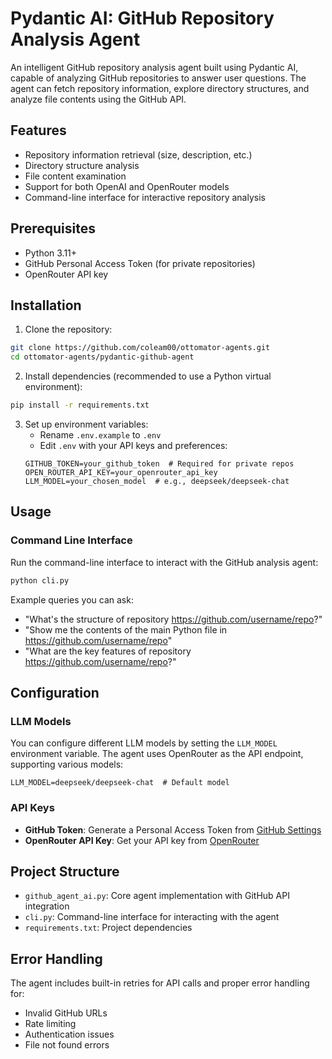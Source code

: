 # Pydantic AI: GitHub Repository Analysis Agent

An intelligent GitHub repository analysis agent built using Pydantic AI, capable of analyzing GitHub repositories to answer user questions. The agent can fetch repository information, explore directory structures, and analyze file contents using the GitHub API.

## Features

- Repository information retrieval (size, description, etc.)
- Directory structure analysis
- File content examination
- Support for both OpenAI and OpenRouter models
- Command-line interface for interactive repository analysis

## Prerequisites

- Python 3.11+
- GitHub Personal Access Token (for private repositories)
- OpenRouter API key

## Installation

1. Clone the repository:
```bash
git clone https://github.com/coleam00/ottomator-agents.git
cd ottomator-agents/pydantic-github-agent
```

2. Install dependencies (recommended to use a Python virtual environment):
```bash
pip install -r requirements.txt
```

3. Set up environment variables:
   - Rename `.env.example` to `.env`
   - Edit `.env` with your API keys and preferences:
   ```env
   GITHUB_TOKEN=your_github_token  # Required for private repos
   OPEN_ROUTER_API_KEY=your_openrouter_api_key
   LLM_MODEL=your_chosen_model  # e.g., deepseek/deepseek-chat
   ```

## Usage

### Command Line Interface

Run the command-line interface to interact with the GitHub analysis agent:

```bash
python cli.py
```

Example queries you can ask:
- "What's the structure of repository https://github.com/username/repo?"
- "Show me the contents of the main Python file in https://github.com/username/repo"
- "What are the key features of repository https://github.com/username/repo?"

## Configuration

### LLM Models

You can configure different LLM models by setting the `LLM_MODEL` environment variable. The agent uses OpenRouter as the API endpoint, supporting various models:

```env
LLM_MODEL=deepseek/deepseek-chat  # Default model
```

### API Keys

- **GitHub Token**: Generate a Personal Access Token from [GitHub Settings](https://github.com/settings/tokens)
- **OpenRouter API Key**: Get your API key from [OpenRouter](https://openrouter.ai/)

## Project Structure

- `github_agent_ai.py`: Core agent implementation with GitHub API integration
- `cli.py`: Command-line interface for interacting with the agent
- `requirements.txt`: Project dependencies

## Error Handling

The agent includes built-in retries for API calls and proper error handling for:
- Invalid GitHub URLs
- Rate limiting
- Authentication issues
- File not found errors

